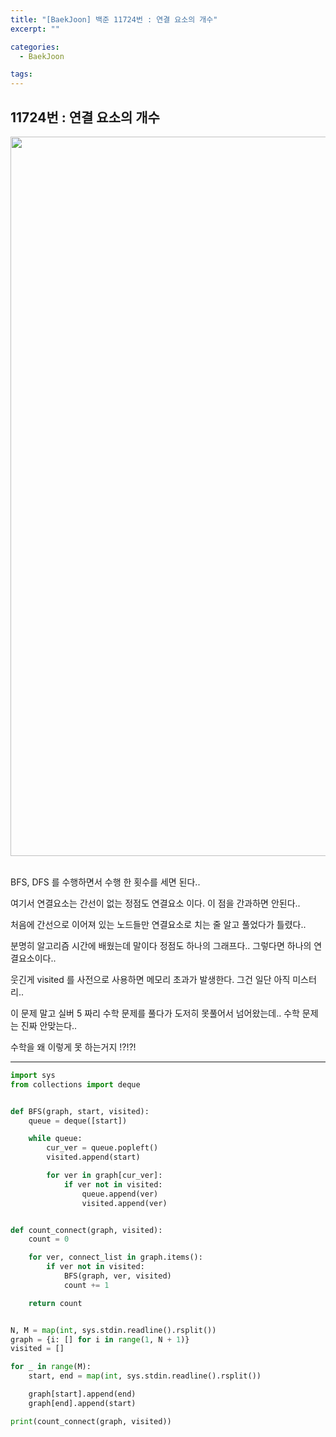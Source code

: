 ```yaml
---
title: "[BaekJoon] 백준 11724번 : 연결 요소의 개수"
excerpt: ""

categories:
  - BaekJoon

tags:
---
```


## 11724번 : 연결 요소의 개수

<center><img width="1151" alt="Connect" src="https://user-images.githubusercontent.com/54533309/93217263-c7151900-f7a3-11ea-8d14-6971df54bdef.png">
</center>
<br>

BFS, DFS 를 수행하면서 수행 한 횟수를 세면 된다..

여기서 연결요소는 간선이 없는 정점도 연결요소 이다. 이 점을 간과하면 안된다..

처음에 간선으로 이어져 있는 노드들만 연결요소로 치는 줄 알고 풀었다가 틀렸다..

분명히 알고리즘 시간에 배웠는데 말이다 정점도 하나의 그래프다.. 그렇다면 하나의 연결요소이다..

웃긴게 visited 를 사전으로 사용하면 메모리 초과가 발생한다. 그건 일단 아직 미스터리..

이 문제 말고 실버 5 짜리 수학 문제를 풀다가 도저히 못풀어서 넘어왔는데.. 수학 문제는 진짜 안맞는다..

수학을 왜 이렇게 못 하는거지 !?!?!

---

```python
import sys
from collections import deque


def BFS(graph, start, visited):
	queue = deque([start])

	while queue:
		cur_ver = queue.popleft()
		visited.append(start)

		for ver in graph[cur_ver]:
			if ver not in visited:
				queue.append(ver)
				visited.append(ver)


def count_connect(graph, visited):
	count = 0

	for ver, connect_list in graph.items():
		if ver not in visited:
			BFS(graph, ver, visited)
			count += 1

	return count


N, M = map(int, sys.stdin.readline().rsplit())
graph = {i: [] for i in range(1, N + 1)}
visited = []

for _ in range(M):
	start, end = map(int, sys.stdin.readline().rsplit())

	graph[start].append(end)
	graph[end].append(start)

print(count_connect(graph, visited))
```
